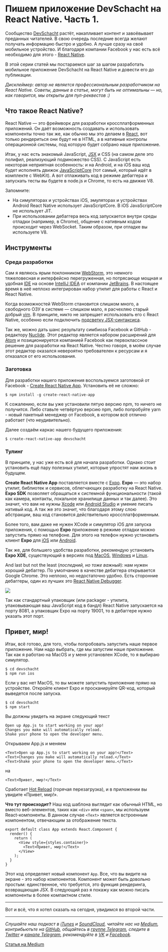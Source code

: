 # Пишем приложение DevSchacht на React Native. Часть 1.

Сообщество [DevSchacht](https://medium.com/devschacht) растёт, накапливает контент и завоёвывает преданных читателей. В свою очередь последние всегда желают получать информацию быстро и удобно. А лучше сразу на своё мобильное устройство. И благодаря компании Facebook у нас есть всё необходимо для этого - [React Native](https://facebook.github.io/react-native/).

В этой серии статей мы постараемся шаг за шагом разработать мобильное приложение DevSchacht на React Native и довести его до публикации.

*Дисклеймер: автор не является профессиональным разработчиком на React Native. Советы, данные в статье, могут быть не оптимальны — но, как говорится, мы открыты для пул-реквестов :)*

## Что такое React Native?
React Native — это фреймворк для разработки кроссплатформенных приложений. Он даёт возможность создавать и использовать компоненты точно так же, как обычно мы это делаем в [React](https://facebook.github.io/react/), вот только рендериться они будут не в HTML, а в нативные контролы операционной системы, под которую будет собрано наше приложение.

Итак, у нас есть знакомый JavaScript, [JSX](https://facebook.github.io/react/docs/jsx-in-depth.html) и CSS (на самом деле это полифил, реализующий подмножество CSS). C JavaScript есть некоторая неприятная особенность: и на Android, и на iOS ваш код будет исполнять движок [JavaScriptCore](https://trac.webkit.org/wiki/JavaScriptCore) (тот самый, который идёт в комплекте с WebKit). А вот отлаживать код в режиме дебаггера и запускать тесты вы будете в node.js и Chrome, то есть на движке V8.

Запомните:

* На симуляторах и устройствах iOS, эмуляторах и устройствах Android React Native использует JavaScriptCore. В iOS JavaScriptCore не использует JIT.
* При использовании дебаггера весь код запускается внутри среды отладки (например, в Chrome), общение с нативным кодом происходит через WebSocket. Таким образом, при отладке вы используете V8.

## Инструменты
### Среда разработки
Сам я являюсь ярым поклонником [WebStorm](https://www.jetbrains.com/webstorm/), это немного тяжеловесная и интерфейсно перегруженная, но потрясающе мощная и удобная [IDE](https://ru.wikipedia.org/wiki/Интегрированная_среда_разработки) на основе [IntelliJ IDEA](https://www.jetbrains.com/idea/) от компании [JetBrains](https://www.jetbrains.com). В настоящее время в неё неплохо интегрирован набор утилит для работы с React и React Native.

Когда возможностей WebStorm становится слишком много, а свободного ОЗУ в системе — слишком мало, я расчехляю старый добрый [vim](http://www.vim.org/download.php). В принципе, никто не запрещает использовать его с React Native, особенно если подключить [подсветку JSX-синтаксиса](https://github.com/mxw/vim-jsx).

Так же, можно дать шанс результату симбиоза Facebook и GitHub - редактору [Nuclide](https://nuclide.io). Этот редактор является набором расширений для [Atom](https://atom.io/) и позиционируется компанией Facebook как первоклассное решение для разработки на React Native. Честно говоря, в моём случае этот редактор оказался невероятно требователен к ресурсам и я отказался от его использования.

### Заготовка
Для разработки нашего приложения воспользуемся заготовкой от Facebook - [Create React Native App](https://github.com/react-community/create-react-native-app). Установить её не сложно:

```
$ npm install -g create-react-native-app
```

К сожалению, если вы уже установили пятую версию npm, то ничего не получится. Либо ставьте четвёртую версию npm, либо попробуйте yarn - новый пакетный менеджер от Facebook, в котором всё отлично работает (что неудивительно).

Далее создаём каркас нашего будущего приложения:

```
$ create-react-native-app devschacht
```

### Тулинг
В принципе, у нас уже есть всё для начала разработки. Однако стоит установить ещё пару полезных утилит, которые упростят нам жизнь в будущем.

**Create React Native App** поставляется вместе с [Expo](https://expo.io). **Expo** — это набор утилит, библиотек и сервисов, облегчающих разработку на React Native. **Expo SDK** позволяет обращаться к системной функциональности (такой как камера, контакты, локальное хранилище данных и так далее). Это значит, что вам не нужны [Xcode](https://developer.apple.com/xcode/) или [Android Studio](https://developer.android.com/studio/index.html) и умение писать нативый код. А так же это значит, что благодаря этому слою абстракции, ваш код становится действительно кроссплатформенным.

Более того, вам даже не нужен XCode и симулятор iOS для запуска приложения, с помощью **Expo** приложение в режиме отладки можно запустить прямо на телефоне. Для этого на телефон нужно установить клиент **Expo** для [iOS](https://itunes.apple.com/app/apple-store/id982107779?ct=www&mt=8) или [Android](https://play.google.com/store/apps/details?id=host.exp.exponent&referrer=www).

Так же, для большего удобства разработки, рекомендую установить **Expo XDE**, существующий в версиях под [MacOS](https://xde-updates.exponentjs.com/download/mac), [Windows](https://xde-updates.exponentjs.com/download/win32) и [Linux](https://xde-updates.exponentjs.com/download/linux-x86_64).

And last but not the least (*последний, но тоже важный*): нам нужен хороший дебаггер. По умолчанию в качестве дебаггера открывается Google Chrome. Это неплохо, но недостаточно удобно. Есть сторонние дебаггеры, один из лучших это [React Native Debugger](https://github.com/jhen0409/react-native-debugger/blob/master/docs/debugger-integration.md).

![](https://cloud.githubusercontent.com/assets/3001525/26518164/0dc2c5fc-42dd-11e7-8bfa-eab4515ba050.png)

Так как стандартный упаковщик (или packager - утилита, упаковывающая ваш JavaScript код в бандл) React Native запускается на порту 8081, а упаковщик Expo на порту 19001, то в дебаггере нужно указать этот порт.

## Привет, мир!
Итак, всё готово, для того, чтобы попробовать запустить наше первое приложение. Нам надо выбрать, где мы запустим наше приложение. Так как я работаю на MacOS и у меня установлен XCode, то я выбираю симулятор.

```
$ cd devschacht
$ npm run ios
```

Если у вас нет MacOS, то вы можете запустить приложение прямо на устройстве. Откройте клиент Expo и просканируйте QR-код, который выведется после запуска.

```
$ cd devschacht
$ npm start
```

Вы должны увидеть на экране следующий текст

```
Open up App.js to start working on your app!
Changes you make will automatically reload.
Shake your phone to open the developer menu.
```

Открываем App.js и меняем

```
<Text>Open up App.js to start working on your app!</Text>
<Text>Changes you make will automatically reload.</Text>
<Text>Shake your phone to open the developer menu.</Text>
```

на

```
<Text>Привет, мир!</Text>
```

Сработает [Hot Reload](https://facebook.github.io/react-native/blog/2016/03/24/introducing-hot-reloading.html) (горячая перезагрузка), и в приложении вы увидите «Привет, мир!».

**Что тут происходит?**
Наш код шаблона выглядит как обычный HTML, но вместо веб-элементов, таких как `<div>` или `<span>`, мы используем React-компоненты. В данном случае `<Text>` является встроенным компонентом, отвечающим за отображение текста.

```
export default class App extends React.Component {
  render() {
    return (
      <View style={styles.container}>
        <Text>Привет, мир!</Text>
      </View>
    );
  }
}
```

Этот код определяет новый компонент `App`. Все, что вы видите на экране - это набор компонентов. Компонент может быть довольно простым: единственное, что требуется, это функция рендеринга, возвращающая JSX. В следующий раз я покажу как можно писать компоненты в более компактном стиле.

---

Вот и всё, что я хотел сказать на сегодня, увидимся во второй части.

---

*Слушайте наш подкаст в [iTunes](https://itunes.apple.com/ru/podcast/девшахта/id1226773343) и [SoundCloud](https://soundcloud.com/devschacht), читайте нас на [Medium](https://medium.com/devschacht), контрибьютьте на [GitHub](https://github.com/devSchacht), общайтесь в [группе Telegram](https://t.me/devSchacht), следите в [Twitter](https://twitter.com/DevSchacht) и [канале Telegram](https://t.me/devSchachtChannel), рекомендуйте в [VK](https://vk.com/devschacht) и [Facebook](https://www.facebook.com/devSchacht).*

[Статья на Medium](https://medium.com/devschacht/create-devschacht-app-part-1-db9570cf3f9b)
